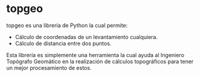 # topgeo

topgeo es una librería de Python la cual permite:
* Cálculo de coordenadas de un levantamiento cualquiera.
* Cálculo de distancia entre dos puntos.

Esta librería es simplemente una herramienta la cual ayuda al Ingeniero Topógrafo Geomático en la realización de cálculos topográficos para tener un mejor procesamiento de estos.
